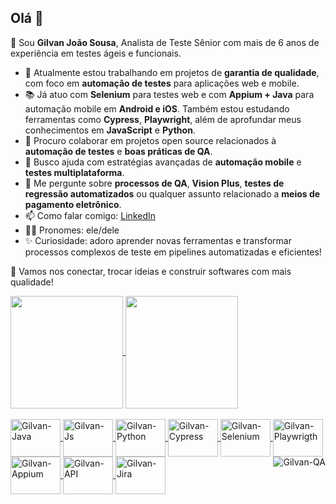 ## Olá 👋

🧳 Sou **Gilvan João Sousa**, Analista de Teste Sênior com mais de 6 anos de experiência em testes ágeis e funcionais.
- 💼 Atualmente estou trabalhando em projetos de **garantia de qualidade**, com foco em **automação de testes** para aplicações web e mobile.
- 📚 Já atuo com **Selenium** para testes web e com **Appium + Java** para automação mobile em **Android e iOS**. Também estou estudando ferramentas como **Cypress**, **Playwright**, além de aprofundar meus conhecimentos em **JavaScript** e **Python**.
- 🤝 Procuro colaborar em projetos open source relacionados à **automação de testes** e **boas práticas de QA**.
- 🧠 Busco ajuda com estratégias avançadas de **automação mobile** e **testes multiplataforma**.
- 💬 Me pergunte sobre **processos de QA**, **Vision Plus**, **testes de regressão automatizados** ou qualquer assunto relacionado a **meios de pagamento eletrônico**.
- 📫 Como falar comigo: [LinkedIn](https://www.linkedin.com/in/gilvan-jo%C3%A3o-sousa-4a9755a9/?trk=opento_sprofile_details)
- 👨‍💻 Pronomes: ele/dele
- ✨ Curiosidade: adoro aprender novas ferramentas e transformar processos complexos de teste em pipelines automatizadas e eficientes!

📌 Vamos nos conectar, trocar ideias e construir softwares com mais qualidade!

<div>
  <a href="https://github.com/GilvanS">
  <img height=180em align="center" src="https://github-readme-stats.vercel.app/api?username=GilvanS&show_icons=true&theme=dark&include_all_commits=true&count_rivate=true" />
  <img height=180em align="center" src="https://github-readme-stats.vercel.app/api/top-langs?username=GilvanS&layout=compact&langs_count=8&card_width=320&theme=dark" />
<div>
<div style="display: inline_block"><br>
  <img align="center" alt="Gilvan-Java" height="60" width="80" src="https://cdn.jsdelivr.net/gh/devicons/devicon@latest/icons/java/java-original-wordmark.svg" />
  <img align="center" alt="Gilvan-Js" height="60" width="80" src="https://cdn.jsdelivr.net/gh/devicons/devicon@latest/icons/javascript/javascript-original.svg" />
  <img align="center" alt="Gilvan-Python" height="60" width="80" src="https://cdn.jsdelivr.net/gh/devicons/devicon@latest/icons/python/python-original-wordmark.svg" />
  <img align="center" alt="Gilvan-Cypress" height="60" width="80" src="https://cdn.jsdelivr.net/gh/devicons/devicon@latest/icons/cypressio/cypressio-original-wordmark.svg" />
  <img align="center" alt="Gilvan-Selenium" height="60" width="80" src="https://cdn.jsdelivr.net/gh/devicons/devicon@latest/icons/selenium/selenium-original.svg" />
  <img align="center" alt="Gilvan-Playwrigth" height="60" width="80" src="https://cdn.jsdelivr.net/gh/devicons/devicon@latest/icons/playwright/playwright-original.svg" />
  <img align="center" alt="Gilvan-Appium" height="60" width="80" src=https://miro.medium.com/v2/resize:fit:1100/format:webp/1*Xp24SeoI4POuwMqrhXtzRQ.jpeg />
  <img align="center" alt="Gilvan-API" height="60" width="80" src="https://cdn.jsdelivr.net/gh/devicons/devicon@latest/icons/postman/postman-original-wordmark.svg" />
  <img align="center" alt="Gilvan-Jira" height="60" width="80" src="https://cdn.jsdelivr.net/gh/devicons/devicon@latest/icons/jira/jira-original-wordmark.svg" />
  <img align="right" alt="Gilvan-QA" src="https://cdnl.iconscout.com/lottie/premium/preview-watermark/hacker-5817421-4847665.mp4" />

  
 
          

